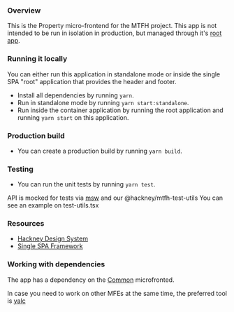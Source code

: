 ### Overview

This is the Property micro-frontend for the MTFH project.
This app is not intended to be run in isolation in production, but managed through it's [root app](https://github.com/LBHackney-IT/mtfh-frontend-root).

### Running it locally

You can either run this application in standalone mode or inside the single SPA "root" application that provides the header and footer.

-   Install all dependencies by running `yarn`.
-   Run in standalone mode by running `yarn start:standalone`.
-   Run inside the container application by running the root application and running `yarn start` on this application.

### Production build

-   You can create a production build by running `yarn build`.

### Testing

-   You can run the unit tests by running `yarn test`.

API is mocked for tests via [msw](https://github.com/mswjs/msw) and our @hackney/mtfh-test-utils
You can see an example on test-utils.tsx

### Resources

-   [Hackney Design System](https://design-system.hackney.gov.uk/)
-   [Single SPA Framework](https://single-spa.js.org/)

### Working with dependencies

The app has a dependency on the [Common](https://github.com/LBHackney-IT/mtfh-frontend-common.git) microfronted.

In case you need to work on other MFEs at the same time, the preferred tool is [yalc](https://github.com/wclr/yalc)
